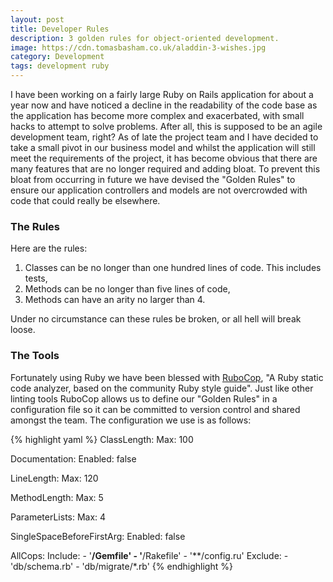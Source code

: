 ```yaml
---
layout: post
title: Developer Rules
description: 3 golden rules for object-oriented development.
image: https://cdn.tomasbasham.co.uk/aladdin-3-wishes.jpg
category: Development
tags: development ruby
---
```

I have been working on a fairly large Ruby on Rails application for about a
year now and have noticed a decline in the readability of the code base as the
application has become more complex and exacerbated, with small hacks to
attempt to solve problems. After all, this is supposed to be an agile
development team, right? As of late the project team and I have decided to take
a small pivot in our business model and whilst the application will still meet
the requirements of the project, it has become obvious that there are many
features that are no longer required and adding bloat. To prevent this bloat
from occurring in future we have devised the "Golden Rules" to ensure our
application controllers and models are not overcrowded with code that could
really be elsewhere.

### The Rules

Here are the rules:

1. Classes can be no longer than one hundred lines of code. This includes
   tests,
1. Methods can be no longer than five lines of code,
1. Methods can have an arity no larger than 4.

Under no circumstance can these rules be broken, or all hell will break loose.

### The Tools

Fortunately using Ruby we have been blessed with
[RuboCop](https://github.com/bbatsov/rubocop), "A Ruby static code analyzer,
based on the community Ruby style guide". Just like other linting tools RuboCop
allows us to define our "Golden Rules" in a configuration file so it can be
committed to version control and shared amongst the team. The configuration we
use is as follows:

{% highlight yaml %}
  ClassLength:
    Max: 100

  Documentation:
    Enabled: false

  LineLength:
    Max: 120

  MethodLength:
    Max: 5

  ParameterLists:
    Max: 4

  SingleSpaceBeforeFirstArg:
    Enabled: false

  AllCops:
    Include:
      - '**/Gemfile'
      - '**/Rakefile'
      - '**/config.ru'
    Exclude:
      - 'db/schema.rb'
      - 'db/migrate/*.rb'
{% endhighlight %}
